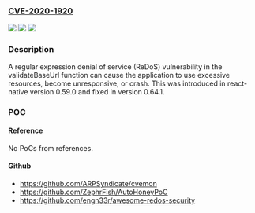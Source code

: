 ### [CVE-2020-1920](https://cve.mitre.org/cgi-bin/cvename.cgi?name=CVE-2020-1920)
![](https://img.shields.io/static/v1?label=Product&message=react-native&color=blue)
![](https://img.shields.io/static/v1?label=Version&message=!%3E%3D%200.64.1%20&color=brighgreen)
![](https://img.shields.io/static/v1?label=Vulnerability&message=CWE-1333%3A%20Inefficient%20Regular%20Expression%20Complexity&color=brighgreen)

### Description

A regular expression denial of service (ReDoS) vulnerability in the validateBaseUrl function can cause the application to use excessive resources, become unresponsive, or crash. This was introduced in react-native version 0.59.0 and fixed in version 0.64.1.

### POC

#### Reference
No PoCs from references.

#### Github
- https://github.com/ARPSyndicate/cvemon
- https://github.com/ZephrFish/AutoHoneyPoC
- https://github.com/engn33r/awesome-redos-security

